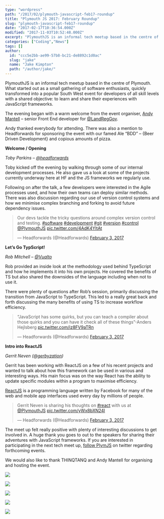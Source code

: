 ```yaml
---
type: "wordpress"
path: "/2017/02/plymouth-javascript-feb17-roundup"
title: "Plymouth JS 2017: February Roundup"
slug: "plymouth-javascript-feb17-roundup"
date: "2017-02-17T10:36:54.000Z"
modified: "2017-11-03T10:52:48.000Z"
excerpt: "PlymouthJS is an informal tech meetup based in the centre of Plymouth. What started out as a small gathering of software enthusiasts, quickly transformed into a popular South West event for developers of all skill levels with a shared objective: to learn and share their experiences with JavaScript frameworks. The evening began with a warm \[…\]"
categories: ["Coding","News"]
tags: []
author:
  id: "ccc5e2bb-ae99-57b8-bc21-de8892c1d0ac"
  slug: "jake"
  name: "Jake Kimpton"
  path: "/author/jake/"
---
```

PlymouthJS is an informal tech meetup based in the centre of Plymouth. What started out as a small gathering of software enthusiasts, quickly transformed into a popular South West event for developers of all skill levels with a shared objective: to learn and share their experiences with JavaScript frameworks.

The evening began with a warm welcome from the event organiser, [Andy Mantell](https://twitter.com/andymantell) – senior Front End developer for [@LandRegGov](https://twitter.com/LandRegGov).

Andy thanked everybody for attending. There was also a mention to Headforwards for sponsoring the event with our famed Ale “BDD” – {Beer Driven Development} and copious amounts of pizza.

**Welcome / Opening**

_Toby Parkins – [@headforwards](https://twitter.com/Headforwards)_

Toby kicked off the evening by walking through some of our internal development processes. He also gave us a look at some of the projects currently underway here at HF and the JS frameworks we regularly use.

Following on after the talk, a few developers were interested in the Agile processes used, and how their own teams can deploy similar methods. There was also discussion regarding our use of version control systems and how we minimise complex branching and forking to avoid future dependency issues.

> Our devs tackle the tricky questions around complex version control and testing. [#software](https://twitter.com/hashtag/software?src=hash) [#development](https://twitter.com/hashtag/development?src=hash) [#git](https://twitter.com/hashtag/git?src=hash) [#version](https://twitter.com/hashtag/version?src=hash) [#control](https://twitter.com/hashtag/control?src=hash) [@PlymouthJS](https://twitter.com/PlymouthJS) [pic.twitter.com/4AdK4YltAt](https://t.co/4AdK4YltAt)
> 
> — Headforwards (@Headforwards) [February 3, 2017](https://twitter.com/Headforwards/status/827607116416421888)

  

**Let’s Go TypScript!**

_Rob Mitchell – [@Vualto](https://twitter.com/Vualto)_

Rob provided an inside look at the methodology used behind TypeScript and how he implements it into his own projects. He covered the benefits of TS but also shared the downsides of the language including when not to use it.

There were plenty of questions after Rob’s session, primarily discussing the transition from JavaScript to TypeScript. This led to a really great back and forth discussing the many benefits of using TS to increase workflow efficiency.

> “JavaScript has some quirks, but you can teach a compiler about those quirks and you can have it check all of these things”-Anders Hejlsberg [pic.twitter.com/iz8FV9aTRn](https://t.co/iz8FV9aTRn)
> 
> — Headforwards (@Headforwards) [February 3, 2017](https://twitter.com/Headforwards/status/827626004491403264)

**Intro into ReactJS**

_Gerrit Neven ([@gerbyzation](https://twitter.com/gerbyzation))_

Gerrit has been working with ReactJS on a few of his recent projects and wanted to talk about how this framework can be used in various and interesting ways. His main focus was on the way React has the ability to update specific modules within a program to maximise efficiency.

[ReactJS](https://facebook.github.io/react/) is a programming language written by Facebook for many of the web and mobile app interfaces used every day by millions of people.

> Gerrit Neven is sharing his thoughts on [#react](https://twitter.com/hashtag/react?src=hash) with us at [@PlymouthJS](https://twitter.com/PlymouthJS) [pic.twitter.com/yWx8bXN24l](https://t.co/yWx8bXN24l)
> 
> — Headforwards (@Headforwards) [February 3, 2017](https://twitter.com/Headforwards/status/827629704182104064)

The meet up felt really positive with plenty of interesting discussions to get involved in. A huge thank you goes to out to the speakers for sharing their adventures with JavaScript frameworks. If you are interested in participating in the next tech meet up, [follow PlymJS](https://twitter.com/PlymouthJS) on twitter regarding forthcoming events.

We would also like to thank THINQTANQ and Andy Mantell for organising and hosting the event.

[![](/wp-content/uploads/2017/02/IMG_1305-web-2048-300x180.jpg)](/wp-content/uploads/2017/02/IMG_1305-web-2048.jpg)

[![](/wp-content/uploads/2017/02/IMG_1303-web-2048-300x225.jpg)](/wp-content/uploads/2017/02/IMG_1303-web-2048.jpg)

[![](/wp-content/uploads/2017/02/IMG_1324-web-2048-300x225.jpg)](/wp-content/uploads/2017/02/IMG_1324-web-2048.jpg)

[![](/wp-content/uploads/2017/02/IMG_1301-web-2048-300x225.jpg)](/wp-content/uploads/2017/02/IMG_1301-web-2048.jpg)

[![](/wp-content/uploads/2017/02/CymFrhZWgAArSNT-web-2048-1-300x203.jpg)](/wp-content/uploads/2017/02/CymFrhZWgAArSNT-web-2048-1.jpg)